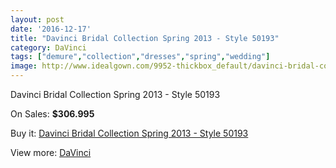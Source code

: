 ```yaml
---
layout: post
date: '2016-12-17'
title: "Davinci Bridal Collection Spring 2013 - Style 50193"
category: DaVinci
tags: ["demure","collection","dresses","spring","wedding"]
image: http://www.idealgown.com/9952-thickbox_default/davinci-bridal-collection-spring-2013-style-50193.jpg
---
```

Davinci Bridal Collection Spring 2013 - Style 50193

On Sales: **$306.995**
<a href="https://www.idealgown.com/en/davinci/4110-davinci-bridal-collection-spring-2013-style-50193.html"><amp-img layout="responsive" width="600" height="600" src="//www.idealgown.com/9952-thickbox_default/davinci-bridal-collection-spring-2013-style-50193.jpg" alt="Davinci Bridal Collection Spring 2013 - Style 50193 0" /></a>
<a href="https://www.idealgown.com/en/davinci/4110-davinci-bridal-collection-spring-2013-style-50193.html"><amp-img layout="responsive" width="600" height="600" src="//www.idealgown.com/9954-thickbox_default/davinci-bridal-collection-spring-2013-style-50193.jpg" alt="Davinci Bridal Collection Spring 2013 - Style 50193 1" /></a>
<a href="https://www.idealgown.com/en/davinci/4110-davinci-bridal-collection-spring-2013-style-50193.html"><amp-img layout="responsive" width="600" height="600" src="//www.idealgown.com/9953-thickbox_default/davinci-bridal-collection-spring-2013-style-50193.jpg" alt="Davinci Bridal Collection Spring 2013 - Style 50193 2" /></a>

Buy it: [Davinci Bridal Collection Spring 2013 - Style 50193](https://www.idealgown.com/en/davinci/4110-davinci-bridal-collection-spring-2013-style-50193.html "Davinci Bridal Collection Spring 2013 - Style 50193")

View more: [DaVinci](https://www.idealgown.com/en/48-davinci "DaVinci")